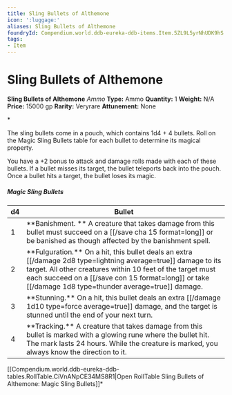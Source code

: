 ```yaml
---
title: Sling Bullets of Althemone
icon: ':luggage:'
aliases: Sling Bullets of Althemone
foundryId: Compendium.world.ddb-eureka-ddb-items.Item.5ZL9L5yrNhUDK9hS
tags:
- Item
---
```


# Sling Bullets of Althemone

**Sling Bullets of Althemone**
_Ammo_
**Type:** Ammo
**Quantity:** 1
**Weight:** N/A
**Price:** 15000 gp
**Rarity:** Veryrare
**Attunement:** None

*<p>The sling bullets come in a pouch, which contains 1d4 + 4 bullets. Roll on the Magic Sling Bullets table for each bullet to determine its magical property.

You have a +2 bonus to attack and damage rolls made with each of these bullets. If a bullet misses its target, the bullet teleports back into the pouch. Once a bullet hits a target, the bullet loses its magic.</p>
<h5 id="MagicSlingBullets">Magic Sling Bullets</h5>
<table>
<thead>
<tr>
<th>d4</th>
<th>Bullet</th>
</tr>
</thead>
<tbody>
<tr>
<td>1</td>
<td style="text-align:left">**Banishment. ** A creature that takes damage from this bullet must succeed on a [[/save cha 15 format=long]] or be banished as though affected by the banishment spell.</td>
</tr>
<tr>
<td>2</td>
<td style="text-align:left">**Fulguration.** On a hit, this bullet deals an extra  [[/damage 2d8 type=lightning average=true]] damage to its target. All other creatures within 10 feet of the target must each succeed on a [[/save con 15 format=long]] or take  [[/damage 1d8 type=thunder average=true]] damage.</td>
</tr>
<tr>
<td>3</td>
<td style="text-align:left">**Stunning.** On a hit, this bullet deals an extra  [[/damage 1d10 type=force average=true]] damage, and the target is stunned until the end of your next turn.</td>
</tr>
<tr>
<td>4</td>
<td style="text-align:left">**Tracking.** A creature that takes damage from this bullet is marked with a glowing rune where the bullet hit. The mark lasts 24 hours. While the creature is marked, you always know the direction to it.</td>
</tr>
</tbody>
</table><div id="table-link">[[Compendium.world.ddb-eureka-ddb-tables.RollTable.CiVnANpCE34MS8R1|Open RollTable Sling Bullets of Althemone: Magic Sling Bullets]]*
